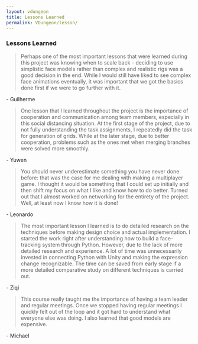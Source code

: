 ```yaml
---
layout: vdungeon
title: Lessons Learned
permalink: VDungeon/lesson/
---
```


### Lessons Learned



<div class="row">
  <div class="col s12 m7">
    <blockquote>
    Perhaps one of the most important lessons that were learned during this project was knowing when to scale back - deciding to use simplistic face models rather than complex and realistic rigs was a good decision in the end. While I would still have liked to see complex face animations eventually, it was important that we got the basics done first if we were to go further with it.
    </blockquote> - Guilherme
  </div>
</div>

<div class="row">
  <div class="col s12 m7 offset-m5">
    <blockquote>
    One lesson that I learned throughout the project is the importance of cooperation and communication among team members, especially in this social distancing situation. At the first stage of the project, due to not fully understanding the task assignments, I repeatedly did the task for generation of grids. While at the later stage, due to better cooperation, problems such as the ones met when merging branches were solved more smoothly.
    </blockquote> - Yuwen
  </div>
</div>

<div class="row">
  <div class="col s12 m7">
    <blockquote>
You should never underestimate something you have never done before: that was the case for me dealing with making a multiplayer game. I thought it would be something that I could set up initially and then shift my focus on what I like and know how to do better. Turned out that I almost worked on networking for the entirety of the project. Well, at least now I know how it is done! 
    </blockquote> - Leonardo
  </div>
</div>

<div class="row">
  <div class="col s12 m7 offset-m5">
    <blockquote>
The most important lesson I learned is to do detailed research on the techniques before making design choice and actual implementation. I started the work right after understanding how to build a face-tracking system through Python. However, due to the lack of more detailed research and experience. A lot of time was unnecessarily invested in connecting Python with Unity and making the expression change recognizable. The time can be saved from early stage if a more detailed comparative study on different techniques is carried out.
    </blockquote> - Ziqi
  </div>
</div>

<div class="row">
  <div class="col s12 m7">
    <blockquote>
This course really taught me the importance of having a team leader and regular meetings. Once we stopped having regular meetings I quickly felt out of the loop and it got hard to understand what everyone else was doing. I also learned that good models are expensive.
    </blockquote> - Michael
  </div>
</div>

